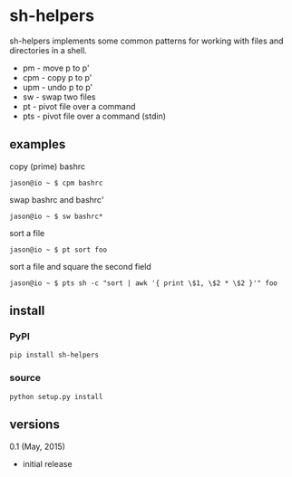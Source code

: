 # sh-helpers #

sh-helpers implements some common patterns for working with files and
directories in a shell.

* pm - move p to p'
* cpm - copy p to p' 
* upm - undo p to p'
* sw - swap two files
* pt - pivot file over a command
* pts - pivot file over a command (stdin)

## examples ##

copy (prime) bashrc

    jason@io ~ $ cpm bashrc

swap bashrc and bashrc'

    jason@io ~ $ sw bashrc*

sort a file

    jason@io ~ $ pt sort foo

sort a file and square the second field

    jason@io ~ $ pts sh -c "sort | awk '{ print \$1, \$2 * \$2 }'" foo
    
## install ##

### PyPI ###

    pip install sh-helpers

### source ###

    python setup.py install

## versions ##

0.1 (May, 2015)

* initial release
